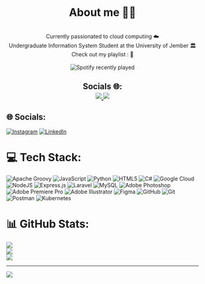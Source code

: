 

<div align="center">
<h1>
  About me 🧟‍♂️
</h1>
<br>
Currently passionated to cloud computing ☁️
<br>
Undergraduate Information System Student at the University of Jember 🏛️ 
<br>
Check out my playlist : 🎵
<br>
<br>
<img src="https://spotify-recently-played-readme.vercel.app/api?user=62etwkmlbfj9vvvpsix2j5x9e&count=5" alt="Spotify recently played"  />

<h2>
  Socials 🌐:
  <br>
  <a href="https://instagram.com/afifmza">
    <img src="https://img.shields.io/badge/Instagram-%23E4405F.svg?logo=Instagram&logoColor=white">
  </a>
  <a href="https://linkedin.com/in/muhammadafifrohmanmuzaky">
    <img src="https://img.shields.io/badge/LinkedIn-%230077B5.svg?logo=linkedin&logoColor=white">
  </a>
  
</h2>

</div>



## 🌐 Socials:
[![Instagram](https://img.shields.io/badge/Instagram-%23E4405F.svg?logo=Instagram&logoColor=white)](https://instagram.com/afifmza) [![LinkedIn](https://img.shields.io/badge/LinkedIn-%230077B5.svg?logo=linkedin&logoColor=white)](https://linkedin.com/in/muhammadafifrohmanmuzaky) 

# 💻 Tech Stack:
![Apache Groovy](https://img.shields.io/badge/Apache%20Groovy-4298B8.svg?style=for-the-badge&logo=Apache+Groovy&logoColor=white) ![JavaScript](https://img.shields.io/badge/javascript-%23323330.svg?style=for-the-badge&logo=javascript&logoColor=%23F7DF1E) ![Python](https://img.shields.io/badge/python-3670A0?style=for-the-badge&logo=python&logoColor=ffdd54) ![HTML5](https://img.shields.io/badge/html5-%23E34F26.svg?style=for-the-badge&logo=html5&logoColor=white) ![C#](https://img.shields.io/badge/c%23-%23239120.svg?style=for-the-badge&logo=csharp&logoColor=white) ![Google Cloud](https://img.shields.io/badge/GoogleCloud-%234285F4.svg?style=for-the-badge&logo=google-cloud&logoColor=white) ![NodeJS](https://img.shields.io/badge/node.js-6DA55F?style=for-the-badge&logo=node.js&logoColor=white) ![Express.js](https://img.shields.io/badge/express.js-%23404d59.svg?style=for-the-badge&logo=express&logoColor=%2361DAFB) ![Laravel](https://img.shields.io/badge/laravel-%23FF2D20.svg?style=for-the-badge&logo=laravel&logoColor=white) ![MySQL](https://img.shields.io/badge/mysql-4479A1.svg?style=for-the-badge&logo=mysql&logoColor=white) ![Adobe Photoshop](https://img.shields.io/badge/adobe%20photoshop-%2331A8FF.svg?style=for-the-badge&logo=adobe%20photoshop&logoColor=white) ![Adobe Premiere Pro](https://img.shields.io/badge/Adobe%20Premiere%20Pro-9999FF.svg?style=for-the-badge&logo=Adobe%20Premiere%20Pro&logoColor=white) ![Adobe Illustrator](https://img.shields.io/badge/adobe%20illustrator-%23FF9A00.svg?style=for-the-badge&logo=adobe%20illustrator&logoColor=white) ![Figma](https://img.shields.io/badge/figma-%23F24E1E.svg?style=for-the-badge&logo=figma&logoColor=white) ![GitHub](https://img.shields.io/badge/github-%23121011.svg?style=for-the-badge&logo=github&logoColor=white) ![Git](https://img.shields.io/badge/git-%23F05033.svg?style=for-the-badge&logo=git&logoColor=white) ![Postman](https://img.shields.io/badge/Postman-FF6C37?style=for-the-badge&logo=postman&logoColor=white) ![Kubernetes](https://img.shields.io/badge/kubernetes-%23326ce5.svg?style=for-the-badge&logo=kubernetes&logoColor=white)
# 📊 GitHub Stats:
![](https://github-readme-stats.vercel.app/api?username=Muzaky&theme=calm_pink&hide_border=false&include_all_commits=false&count_private=false)<br/>
![](https://github-readme-streak-stats.herokuapp.com/?user=Muzaky&theme=calm_pink&hide_border=false)<br/>
![](https://github-readme-stats.vercel.app/api/top-langs/?username=Muzaky&theme=calm_pink&hide_border=false&include_all_commits=false&count_private=false&layout=compact)

---
[![](https://visitcount.itsvg.in/api?id=Muzaky&icon=0&color=0)](https://visitcount.itsvg.in)

<!-- Proudly created with GPRM ( https://gprm.itsvg.in ) -->
